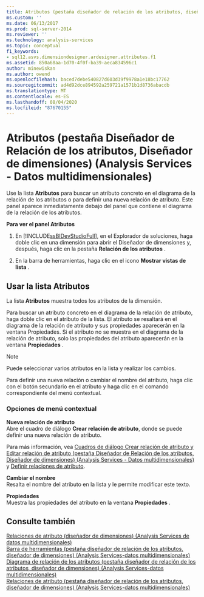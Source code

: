 ```yaml
---
title: Atributos (pestaña diseñador de relación de los atributos, diseñador de dimensiones) (Analysis Services-datos multidimensionales) | Microsoft Docs
ms.custom: ''
ms.date: 06/13/2017
ms.prod: sql-server-2014
ms.reviewer: ''
ms.technology: analysis-services
ms.topic: conceptual
f1_keywords:
- sql12.asvs.dimensiondesigner.ardesigner.attributes.f1
ms.assetid: 850a68aa-1d70-4f0f-ba39-aeca834596c1
author: minewiskan
ms.author: owend
ms.openlocfilehash: baced7debe540827d603d39f9978a1e18bc17762
ms.sourcegitcommit: ad4d92dce894592a259721a1571b1d8736abacdb
ms.translationtype: MT
ms.contentlocale: es-ES
ms.lasthandoff: 08/04/2020
ms.locfileid: "87670155"
---
```

# <a name="attributes-attribute-relationship-designer-tab-dimension-designer-analysis-services---multidimensional-data"></a>Atributos (pestaña Diseñador de Relación de los atributos, Diseñador de dimensiones) (Analysis Services - Datos multidimensionales)
  Use la lista **Atributos** para buscar un atributo concreto en el diagrama de la relación de los atributos o para definir una nueva relación de atributo. Este panel aparece inmediatamente debajo del panel que contiene el diagrama de la relación de los atributos.  
  
 **Para ver el panel Atributos**  
  
1.  En [!INCLUDE[ssBIDevStudioFull](../includes/ssbidevstudiofull-md.md)], en el Explorador de soluciones, haga doble clic en una dimensión para abrir el Diseñador de dimensiones y, después, haga clic en la pestaña **Relación de los atributos** .  
  
2.  En la barra de herramientas, haga clic en el icono **Mostrar vistas de lista** .  
  
## <a name="using-the-attributes-list"></a>Usar la lista Atributos  
 La lista **Atributos** muestra todos los atributos de la dimensión.  
  
 Para buscar un atributo concreto en el diagrama de la relación de atributo, haga doble clic en el atributo de la lista. El atributo se resaltará en el diagrama de la relación de atributo y sus propiedades aparecerán en la ventana Propiedades. Si el atributo no se muestra en el diagrama de la relación de atributo, solo las propiedades del atributo aparecerán en la ventana **Propiedades** .  
  
> [!NOTE]  
>  Puede seleccionar varios atributos en la lista y realizar los cambios.  
  
 Para definir una nueva relación o cambiar el nombre del atributo, haga clic con el botón secundario en el atributo y haga clic en el comando correspondiente del menú contextual.  
  
### <a name="shortcut-menu-options"></a>Opciones de menú contextual  
 **Nueva relación de atributo**  
 Abre el cuadro de diálogo **Crear relación de atributo**, donde se puede definir una nueva relación de atributo.  
  
 Para más información, vea [Cuadros de diálogo Crear relación de atributo y Editar relación de atributo &#40;pestaña Diseñador de Relación de los atributos, Diseñador de dimensiones&#41; &#40;Analysis Services - Datos multidimensionales&#41;](create-edit-attribute-relationships-dialog-boxes-analysis-services-multidimensional-data.md) y [Definir relaciones de atributo](multidimensional-models/attribute-relationships-define.md).  
  
 **Cambiar el nombre**  
 Resalta el nombre del atributo en la lista y le permite modificar este texto.  
  
 **Propiedades**  
 Muestra las propiedades del atributo en la ventana **Propiedades** .  
  
## <a name="see-also"></a>Consulte también  
 [Relaciones de atributo &#40;diseñador de dimensiones&#41; &#40;Analysis Services de datos multidimensionales&#41;](attribute-relationships-dimension-designer-analysis-services-multidimensional-data.md)   
 [Barra de herramientas &#40;pestaña diseñador de relación de los atributos, diseñador de dimensiones&#41; &#40;Analysis Services-datos multidimensionales&#41;](toolbar-attribute-relationship-dimension-designer-analysis-services-multidimensional-data.md)   
 [Diagrama de relación de los atributos &#40;pestaña diseñador de relación de los atributos, diseñador de dimensiones&#41; &#40;Analysis Services-datos multidimensionales&#41;](attribute-relationship-diagram-analysis-services-multidimensional-data.md)   
 [Relaciones de atributo &#40;pestaña diseñador de relación de los atributos, diseñador de dimensiones&#41; &#40;Analysis Services-datos multidimensionales&#41;](attribute-relationships-designer-tab-dimension-designer-analysis-services-multidimensional-data.md)  
  
  
